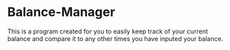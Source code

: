 # Balance-Manager
This is a program created for you to easily keep track of your current balance and compare it to any other times you have inputed your balance.
